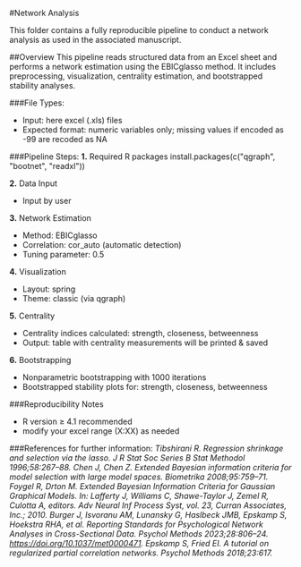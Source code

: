 #Network Analysis

This folder contains a fully reproducible pipeline to conduct a network analysis as used in the associated manuscript.

##Overview
This pipeline reads structured data from an Excel sheet and performs a network estimation using the EBICglasso method. It includes preprocessing, visualization, centrality estimation, and bootstrapped stability analyses.

###File Types:
- Input: here excel (.xls) files
- Expected format: numeric variables only; missing values if encoded as -99 are recoded as NA

###Pipeline Steps:
**1.** Required R packages
install.packages(c("qgraph", "bootnet", "readxl"))

**2.** Data Input
- Input by user

**3.** Network Estimation
- Method: EBICglasso
- Correlation: cor_auto (automatic detection)
- Tuning parameter: 0.5

**4.** Visualization
- Layout: spring
- Theme: classic (via qgraph)

**5.** Centrality
- Centrality indices calculated: strength, closeness, betweenness
- Output: table with centrality measurements will be printed & saved

**6.** Bootstrapping
- Nonparametric bootstrapping with 1000 iterations
- Bootstrapped stability plots for: strength, closeness, betweenness

###Reproducibility Notes
- R version ≥ 4.1 recommended
- modify your excel range (X:XX) as needed

###References for further information:
*Tibshirani R. Regression shrinkage and selection via the lasso. J R Stat Soc Series B Stat Methodol 1996;58:267–88.
Chen J, Chen Z. Extended Bayesian information criteria for model selection with large model spaces. Biometrika 2008;95:759–71.
Foygel R, Drton M. Extended Bayesian Information Criteria for Gaussian Graphical Models. In: Lafferty J, Williams C, Shawe-Taylor J, Zemel R, Culotta A, editors. Adv Neural Inf Process Syst, vol. 23, Curran Associates, Inc.; 2010.
Burger J, Isvoranu AM, Lunansky G, Haslbeck JMB, Epskamp S, Hoekstra RHA, et al. Reporting Standards for Psychological Network Analyses in Cross-Sectional Data. Psychol Methods 2023;28:806–24. https://doi.org/10.1037/met0000471.
Epskamp S, Fried EI. A tutorial on regularized partial correlation networks. Psychol Methods 2018;23:617.*
